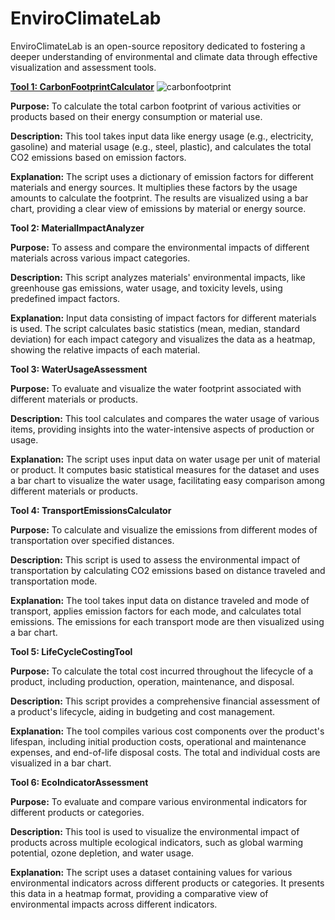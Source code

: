 # EnviroClimateLab
EnviroClimateLab is an open-source repository dedicated to fostering a deeper understanding of environmental and climate data through effective visualization and assessment tools.

[**Tool 1: CarbonFootprintCalculator**](https://github.com/GCA-Poulomi/EnviroClimateLab/blob/main/Life%20Cycle%20Assessment%20Tools/CarbonFootprintCalculator.py) ![carbonfootprint](https://github.com/GCA-Poulomi/EnviroClimateLab/assets/154719208/1812f421-6d99-483a-9799-e8a9b839445d)


**Purpose:** To calculate the total carbon footprint of various activities or products based on their energy consumption or material use.

**Description:** This tool takes input data like energy usage (e.g., electricity, gasoline) and material usage (e.g., steel, plastic), and calculates the total CO2 emissions based on emission factors.

**Explanation:** The script uses a dictionary of emission factors for different materials and energy sources. It multiplies these factors by the usage amounts to calculate the footprint. The results are visualized using a bar chart, providing a clear view of emissions by material or energy source.

**Tool 2: MaterialImpactAnalyzer**

**Purpose:** To assess and compare the environmental impacts of different materials across various impact categories.

**Description:** This script analyzes materials' environmental impacts, like greenhouse gas emissions, water usage, and toxicity levels, using predefined impact factors.

**Explanation:** Input data consisting of impact factors for different materials is used. The script calculates basic statistics (mean, median, standard deviation) for each impact category and visualizes the data as a heatmap, showing the relative impacts of each material.

**Tool 3: WaterUsageAssessment**

**Purpose:** To evaluate and visualize the water footprint associated with different materials or products.

**Description:** This tool calculates and compares the water usage of various items, providing insights into the water-intensive aspects of production or usage.

**Explanation:** The script uses input data on water usage per unit of material or product. It computes basic statistical measures for the dataset and uses a bar chart to visualize the water usage, facilitating easy comparison among different materials or products.

**Tool 4: TransportEmissionsCalculator**

**Purpose:** To calculate and visualize the emissions from different modes of transportation over specified distances.

**Description:** This script is used to assess the environmental impact of transportation by calculating CO2 emissions based on distance traveled and transportation mode.

**Explanation:** The tool takes input data on distance traveled and mode of transport, applies emission factors for each mode, and calculates total emissions. The emissions for each transport mode are then visualized using a bar chart.

**Tool 5: LifeCycleCostingTool**

**Purpose:** To calculate the total cost incurred throughout the lifecycle of a product, including production, operation, maintenance, and disposal.

**Description:** This script provides a comprehensive financial assessment of a product's lifecycle, aiding in budgeting and cost management.

**Explanation:** The tool compiles various cost components over the product's lifespan, including initial production costs, operational and maintenance expenses, and end-of-life disposal costs. The total and individual costs are visualized in a bar chart.

**Tool 6: EcoIndicatorAssessment**

**Purpose:** To evaluate and compare various environmental indicators for different products or categories.

**Description:** This tool is used to visualize the environmental impact of products across multiple ecological indicators, such as global warming potential, ozone depletion, and water usage.

**Explanation:** The script uses a dataset containing values for various environmental indicators across different products or categories. It presents this data in a heatmap format, providing a comparative view of environmental impacts across different indicators.
